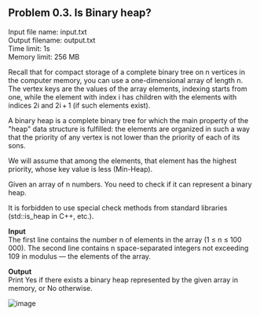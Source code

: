 ## Problem 0.3. Is Binary heap?
Input file name: input.txt\
Output filename: output.txt\
Time limit: 1s\
Memory limit: 256 MB

Recall that for compact storage of a complete binary tree on n vertices in the computer memory, you can use a one-dimensional array of length n. The vertex keys are the values ​​of the array elements, indexing starts from one, while the element with index i has children with the elements with indices 2i and 2i + 1 (if such elements exist).

A binary heap is a complete binary tree for which the main property of the "heap" data structure is fulfilled: the elements are organized in such a way that the priority of any vertex is not lower than the priority of each of its sons.

We will assume that among the elements, that element has the highest priority, whose key value is less (Min-Heap).

Given an array of n numbers. You need to check if it can represent a binary heap.

It is forbidden to use special check methods from standard libraries (std::is_heap in C++, etc.).

**Input**\
The first line contains the number n of elements in the array (1 ≤ n ≤ 100 000). The second line contains n space-separated integers not exceeding 109 in modulus — the elements of the array.

**Output**\
Print Yes if there exists a binary heap represented by the given array in memory, or No otherwise.

![image](https://user-images.githubusercontent.com/60915234/192251375-2ed0785d-5098-4cb2-9b0a-52b68b0eeb28.png)
